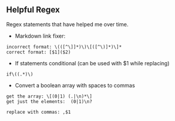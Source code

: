 ## Helpful Regex
Regex statements that have helped me over time.
* Markdown link fixer:

```
incorrect format: \(([^\]]*)\)\[([^\)]*)\]*
correct format: [$1]($2)
```

* If statements conditional (can be used with $1 while replacing)

```
if\((.*)\)
```

* Convert a boolean array with spaces to commas
```
get the array: \[(0|1) (.|\n)*\]
get just the elements:  (0|1)\n?

replace with commas: ,$1
```
